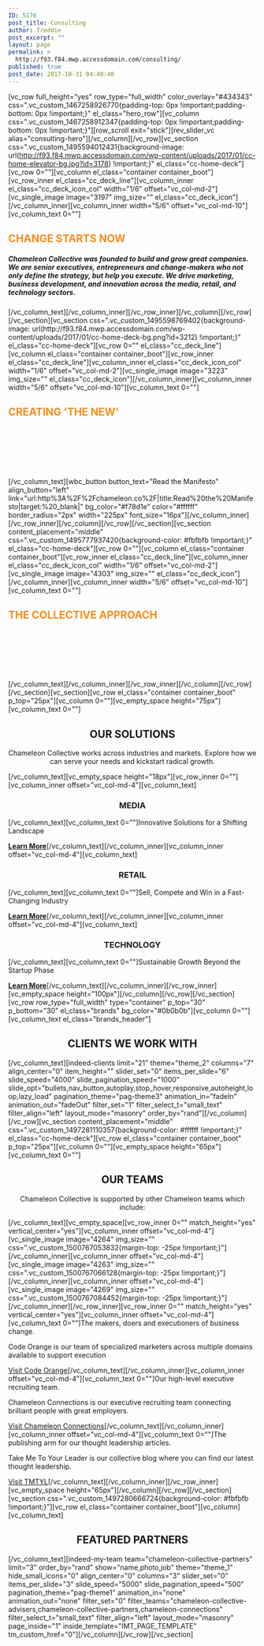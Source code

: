 ```yaml
---
ID: 5176
post_title: Consulting
author: freddie
post_excerpt: ""
layout: page
permalink: >
  http://f93.f84.mwp.accessdomain.com/consulting/
published: true
post_date: 2017-10-31 04:40:40
---
```

[vc_row full_height="yes" row_type="full_width" color_overlay="#434343" css=".vc_custom_1467258926770{padding-top: 0px !important;padding-bottom: 0px !important;}" el_class="hero_row"][vc_column css=".vc_custom_1467258912347{padding-top: 0px !important;padding-bottom: 0px !important;}"][row_scroll exit="stick"][rev_slider_vc alias="consulting-hero"][/vc_column][/vc_row][vc_section css=".vc_custom_1495594012431{background-image: url(http://f93.f84.mwp.accessdomain.com/wp-content/uploads/2017/01/cc-home-elevator-bg.jpg?id=3178) !important;}" el_class="cc-home-deck"][vc_row 0=""][vc_column el_class="container container_boot"][vc_row_inner el_class="cc_deck_line"][vc_column_inner el_class="cc_deck_icon_col" width="1/6" offset="vc_col-md-2"][vc_single_image image="3197" img_size="" el_class="cc_deck_icon"][/vc_column_inner][vc_column_inner width="5/6" offset="vc_col-md-10"][vc_column_text 0=""]
<h2 class="padded-header"><span style="color: #f78d1e;"><strong>CHANGE STARTS NOW</strong></span></h2>
<h5 class="padded-multiline"><em>Chameleon Collective was founded to build and grow great companies. We are senior executives, entrepreneurs and change-makers who not only define the strategy, but help you execute. We drive marketing, business development, and innovation across the media, retail, and technology sectors.</em></h5>
[/vc_column_text][/vc_column_inner][/vc_row_inner][/vc_column][/vc_row][/vc_section][vc_section css=".vc_custom_1495598769402{background-image: url(http://f93.f84.mwp.accessdomain.com/wp-content/uploads/2017/01/cc-home-deck-bg.png?id=3212) !important;}" el_class="cc-home-deck"][vc_row 0="" el_class="cc_deck_line"][vc_column el_class="container container_boot"][vc_row_inner el_class="cc_deck_line"][vc_column_inner el_class="cc_deck_icon_col" width="1/6" offset="vc_col-md-2"][vc_single_image image="3223" img_size="" el_class="cc_deck_icon"][/vc_column_inner][vc_column_inner width="5/6" offset="vc_col-md-10"][vc_column_text 0=""]
<h2 class="padded-header"><span style="color: #f78d1e;"><strong>CREATING 'THE NEW'</strong></span></h2>
<h3 class="padded-multiline"><em><span style="color: #ffffff;">All of the experts and execs who’ve joined us did so to create a new kind of company, one flexible enough to fit your needs. Chameleon Collective is rewriting the owner’s guide to running a successful business. Read what we do and how we do it.
</span></em></h3>
[/vc_column_text][wbc_button button_text="Read the Manifesto" align_button="left" link="url:http%3A%2F%2Fchameleon.co%2F|title:Read%20the%20Manifesto|target:%20_blank|" bg_color="#f78d1e" color="#ffffff" border_radius="2px" width="225px" font_size="16px"][/vc_column_inner][/vc_row_inner][/vc_column][/vc_row][/vc_section][vc_section content_placement="middle" css=".vc_custom_1495777937420{background-color: #fbfbfb !important;}" el_class="cc-home-deck"][vc_row 0=""][vc_column el_class="container container_boot"][vc_row_inner el_class="cc_deck_line"][vc_column_inner el_class="cc_deck_icon_col" width="1/6" offset="vc_col-md-2"][vc_single_image image="4303" img_size="" el_class="cc_deck_icon"][/vc_column_inner][vc_column_inner width="5/6" offset="vc_col-md-10"][vc_column_text 0=""]
<h2 class="padded-header"><span style="color: #f78d1e;"><strong>THE COLLECTIVE APPROACH</strong></span></h2>
<h3 class="padded-multiline"><em><span style="color: #ffffff;">Our multidisciplinary approach applies our experience, passion and focus across industries and markets on every project. Our flexible business model puts us where you need us, when you need us, to grow your business. </span></em></h3>
[/vc_column_text][/vc_column_inner][/vc_row_inner][/vc_column][/vc_row][/vc_section][vc_section][vc_row el_class="container container_boot" p_top="25px"][vc_column 0=""][vc_empty_space height="75px"][vc_column_text 0=""]
<h2 style="text-align: center;">OUR SOLUTIONS</h2>
<p style="margin-left: auto; margin-right: auto; max-width: 700px; text-align: center;">Chameleon Collective works across industries and markets. Explore how we can serve your needs and kickstart radical growth.</p>
[/vc_column_text][vc_empty_space height="18px"][vc_row_inner 0=""][vc_column_inner offset="vc_col-md-4"][vc_column_text]
<h3 style="text-align: center;">MEDIA</h3>
[/vc_column_text][vc_column_text 0=""]Innovative Solutions for a Shifting Landscape

<strong><a href="https://chameleoncollective.com/practices/media/">Learn More</a></strong>[/vc_column_text][/vc_column_inner][vc_column_inner offset="vc_col-md-4"][vc_column_text]
<h3 style="text-align: center;">RETAIL</h3>
[/vc_column_text][vc_column_text 0=""]Sell, Compete and Win in a Fast-Changing Industry

<strong><a href="https://chameleoncollective.com/practices/retail/">Learn More</a></strong>[/vc_column_text][/vc_column_inner][vc_column_inner offset="vc_col-md-4"][vc_column_text]
<h3 style="text-align: center;">TECHNOLOGY</h3>
[/vc_column_text][vc_column_text 0=""]Sustainable Growth Beyond the Startup Phase

<strong><a href="https://chameleoncollective.com/practices/technology/">Learn More</a></strong>[/vc_column_text][/vc_column_inner][/vc_row_inner][vc_empty_space height="100px"][/vc_column][/vc_row][/vc_section][vc_row row_type="full_width" type="container" p_top="30" p_bottom="30" el_class="brands" bg_color="#0b0b0b"][vc_column 0=""][vc_column_text el_class="brands_header"]
<h2 class="h1" style="text-align: center;">CLIENTS WE WORK WITH</h2>
[/vc_column_text][indeed-clients limit="21" theme="theme_2" columns="7" align_center="0" item_height="" slider_set="0" items_per_slide="6" slide_speed="4000" slide_pagination_speed="1000" slide_opt="bullets,nav_button,autoplay,stop_hover,responsive,autoheight,loop,lazy_load" pagination_theme="pag-theme3" animation_in="fadeIn" animation_out="fadeOut" filter_set="1" filter_select_t="small_text" filter_align="left" layout_mode="masonry" order_by="rand"][/vc_column][/vc_row][vc_section content_placement="middle" css=".vc_custom_1497281110357{background-color: #ffffff !important;}" el_class="cc-home-deck"][vc_row el_class="container container_boot" p_top="25px"][vc_column 0=""][vc_empty_space height="65px"][vc_column_text 0=""]
<h2 style="text-align: center;">OUR TEAMS</h2>
<p style="text-align: center; margin-left: auto; margin-right: auto; max-width: 700px;">Chameleon Collective is supported by other Chameleon teams which include:</p>
[/vc_column_text][vc_empty_space][vc_row_inner 0="" match_height="yes" vertical_center="yes"][vc_column_inner offset="vc_col-md-4"][vc_single_image image="4264" img_size="" css=".vc_custom_1500767053832{margin-top: -25px !important;}"][/vc_column_inner][vc_column_inner offset="vc_col-md-4"][vc_single_image image="4263" img_size="" css=".vc_custom_1500767066128{margin-top: -25px !important;}"][/vc_column_inner][vc_column_inner offset="vc_col-md-4"][vc_single_image image="4269" img_size="" css=".vc_custom_1500767084452{margin-top: -25px !important;}"][/vc_column_inner][/vc_row_inner][vc_row_inner 0="" match_height="yes" vertical_center="yes"][vc_column_inner offset="vc_col-md-4"][vc_column_text 0=""]The makers, doers and executioners of business change.

Code Orange is our team of specialized marketers across multiple domains available to support execution

<a href="https://codeorange.com/">Visit Code Orange</a>[/vc_column_text][/vc_column_inner][vc_column_inner offset="vc_col-md-4"][vc_column_text 0=""]<span style="font-weight: 400;">Our high-level executive recruiting team.</span>

Chameleon Connections is our executive recruiting team connecting brilliant people with great employers.

<a href="https://chameleonconnections.com/">Visit Chameleon Connections</a>[/vc_column_text][/vc_column_inner][vc_column_inner offset="vc_col-md-4"][vc_column_text 0=""]<span style="font-weight: 400;">The publishing arm for our thought leadership articles.</span>

Take Me To Your Leader is our collective blog where you can find our latest thought leadership.

<a href="https://takemetoyourleader.com/">Visit TMTYL</a>[/vc_column_text][/vc_column_inner][/vc_row_inner][vc_empty_space height="65px"][/vc_column][/vc_row][/vc_section][vc_section css=".vc_custom_1497280666724{background-color: #fbfbfb !important;}"][vc_row el_class="container container_boot"][vc_column][vc_column_text]
<h2 style="text-align: center;">FEATURED PARTNERS</h2>
[/vc_column_text][indeed-my-team team="chameleon-collective-partners" limit="3" order_by="rand" show="name,photo,job" theme="theme_1" hide_small_icons="0" align_center="0" columns="3" slider_set="0" items_per_slide="3" slide_speed="5000" slide_pagination_speed="500" pagination_theme="pag-theme1" animation_in="none" animation_out="none" filter_set="0" filter_teams="chameleon-collective-advisers,chameleon-collective-partners,chameleon-connections" filter_select_t="small_text" filter_align="left" layout_mode="masonry" page_inside="1" inside_template="IMT_PAGE_TEMPLATE" tm_custom_href="0"][/vc_column][/vc_row][/vc_section]